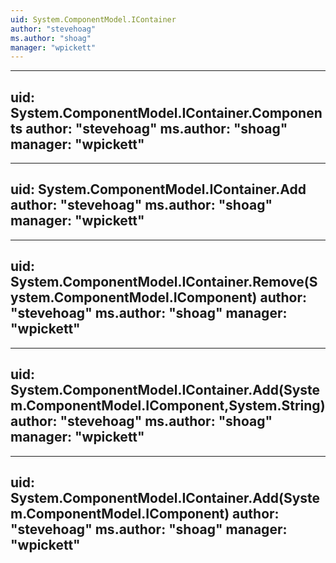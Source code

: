 ```yaml
---
uid: System.ComponentModel.IContainer
author: "stevehoag"
ms.author: "shoag"
manager: "wpickett"
---
```


---
uid: System.ComponentModel.IContainer.Components
author: "stevehoag"
ms.author: "shoag"
manager: "wpickett"
---

---
uid: System.ComponentModel.IContainer.Add
author: "stevehoag"
ms.author: "shoag"
manager: "wpickett"
---

---
uid: System.ComponentModel.IContainer.Remove(System.ComponentModel.IComponent)
author: "stevehoag"
ms.author: "shoag"
manager: "wpickett"
---

---
uid: System.ComponentModel.IContainer.Add(System.ComponentModel.IComponent,System.String)
author: "stevehoag"
ms.author: "shoag"
manager: "wpickett"
---

---
uid: System.ComponentModel.IContainer.Add(System.ComponentModel.IComponent)
author: "stevehoag"
ms.author: "shoag"
manager: "wpickett"
---
